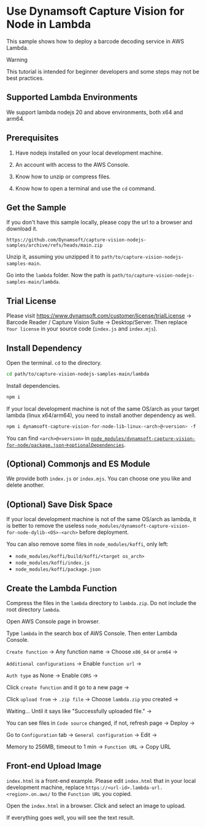 # Use Dynamsoft Capture Vision for Node in Lambda

This sample shows how to deploy a barcode decoding service in AWS Lambda.

> [!WARNING]
> This tutorial is intended for beginner developers and some steps may not be best practices.

## Supported Lambda Environments

We support lambda nodejs 20 and above environments, both x64 and arm64.

## Prerequisites

1. Have nodejs installed on your local development machine.

2. An account with access to the AWS Console.

3. Know how to unzip or compress files.

4. Know how to open a terminal and use the `cd` command.

## Get the Sample

If you don't have this sample locally, please copy the url to a browser and download it.

```
https://github.com/Dynamsoft/capture-vision-nodejs-samples/archive/refs/heads/main.zip
```

Unzip it, assuming you unzipped it to `path/to/capture-vision-nodejs-samples-main`.

Go into the `lambda` folder. Now the path is `path/to/capture-vision-nodejs-samples-main/lambda`.

## Trial License

Please visit https://www.dynamsoft.com/customer/license/trialLicense -> Barcode Reader / Capture Vision Suite -> Desktop/Server. Then replace `Your license` in your source code (`index.js` and `index.mjs`).

## Install Dependency

Open the terminal. `cd` to the directory.
```sh
cd path/to/capture-vision-nodejs-samples-main/lambda
```

Install dependencies.
```sh
npm i
```

If your local development machine is not of the same OS/arch as your target lambda (linux x64/arm64), you need to install another dependency as well.

```sh
npm i dynamsoft-capture-vision-for-node-lib-linux-<arch>@<version> -f -E
```
You can find `<arch>@<version>` in [`node_modules/dynamsoft-capture-vision-for-node/package.json`->`optionalDependencies`](https://github.com/Dynamsoft/capture-vision-nodejs-samples/blob/main/package.json#L56).


## (Optional) Commonjs and ES Module

We provide both `index.js` or `index.mjs`. You can choose one you like and delete another.

## (Optional) Save Disk Space

If your local development machine is not of the same OS/arch as lambda, it is better to remove the useless `node_modules/dynamsoft-capture-vision-for-node-dylib-<OS>-<arch>` before deployment.

You can also remove some files in `node_modules/koffi`, only left:
* `node_modules/koffi/build/koffi/<target os_arch>`
* `node_modules/koffi/index.js`
* `node_modules/koffi/package.json`

## Create the Lambda Function

Compress the files in the `lambda` directory to `lambda.zip`. Do not include the root directory `lambda`.

Open AWS Console page in browser.

Type `lambda` in the search box of AWS Console. Then enter Lambda Console.

`Create function` -> Any function name -> Choose `x86_64` or `arm64` ->

`Additional configurations` -> Enable `function url` ->

`Auth type` as None -> Enable `CORS` ->

Click `create function` and it go to a new page ->

Click `upload from` -> `.zip file` -> Choose `lambda.zip` you created ->

Waiting... Until it says like "Successfully uploaded file." ->

You can see files in `Code source` changed, if not, refresh page -> Deploy ->

Go to `Configuration` tab -> `General configuration` -> Edit ->

Memory to 256MB, timeout to 1 min -> `Function URL` -> Copy URL

## Front-end Upload Image

`index.html` is a front-end example. Please edit `index.html` that in your local development machine, replace `https://<url-id>.lambda-url.<region>.on.aws/` to the `Function URL` you copied.

Open the `index.html` in a browser. Click and select an image to upload.

If everything goes well, you will see the text result.


